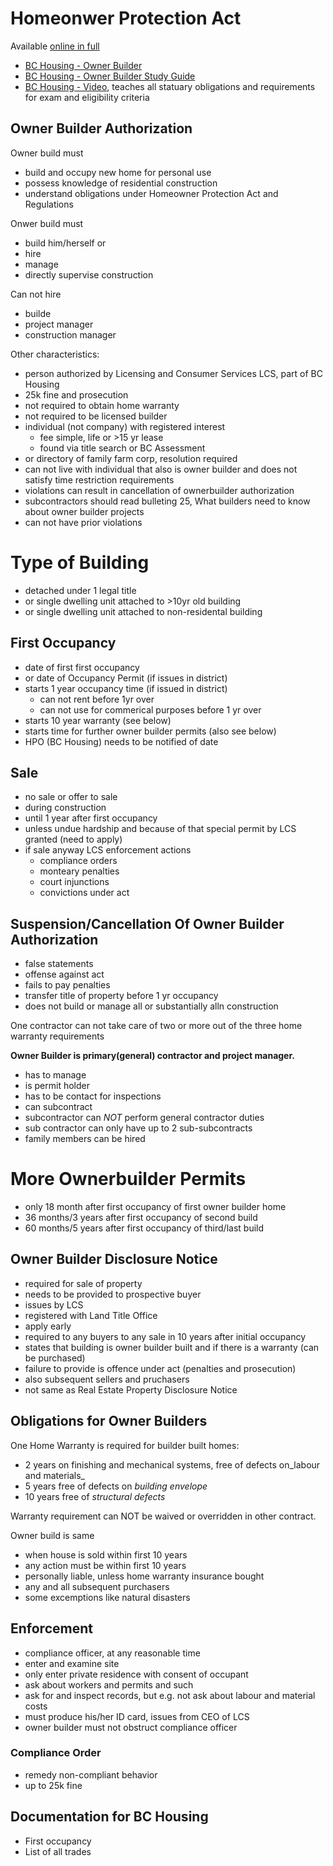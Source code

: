# Homeonwer Protection Act

Available [online in full](http://www.bclaws.ca/Recon/document/ID/freeside/00_98031_01)

- [BC Housing - Owner Builder](https://www.bchousing.org/licensing-consumer-services/owner-builder/)
- [BC Housing - Owner Builder Study Guide](https://www.bchousing.org/publications/Owner-Builder-Study-Guide.pdf)
- [BC Housing - Video](https://youtu.be/IC-xeRuDr0I), teaches all statuary
  obligations and requirements for exam and eligibility criteria

## Owner Builder Authorization

Owner build must

- build and occupy new home for personal use
- possess knowledge of residential construction
- understand obligations under Homeowner Protection Act and Regulations

Onwer build must
- build him/herself
or 
- hire
- manage
- directly supervise construction

Can not hire
- builde
- project manager
- construction manager

Other characteristics:

- person authorized by Licensing and Consumer Services LCS, part of BC Housing
- 25k fine and prosecution
- not required to obtain home warranty
- not required to be licensed builder
- individual (not company) with registered interest
  - fee simple, life or >15 yr lease
  - found via title search or BC Assessment
- or directory of family farm corp, resolution required
- can not live with individual that also is owner builder and does not satisfy time
  restriction requirements
- violations can result in cancellation of ownerbuilder authorization
- subcontractors should read bulleting 25, What builders need to know about owner builder projects
- can not have prior violations


# Type of Building

- detached under 1 legal title
- or single dwelling unit attached to >10yr old building
- or single dwelling unit attached to non-residental building

## First Occupancy

- date of first first occupancy
- or date of Occupancy Permit (if issues in district)
- starts 1 year occupancy time (if issued in district)
  - can not rent before 1yr over
  - can not use for commerical purposes before 1 yr over
- starts 10 year warranty (see below)
- starts time for further owner builder permits (also see below)
- HPO (BC Housing) needs to be notified of date

## Sale

- no sale or offer to sale
- during construction
- until 1 year after first occupancy
- unless undue hardship and because of that special permit by LCS granted (need to apply)
- if sale anyway LCS enforcement actions
  - compliance orders
  - monteary penalties
  - court injunctions
  - convictions under act

## Suspension/Cancellation Of Owner Builder Authorization

- false statements
- offense against act
- fails to pay penalties
- transfer title of property before 1 yr occupancy
- does not build or manage all or substantially alln construction

One contractor can not take care of two or more out of the three home warranty requirements

__Owner Builder is primary(general) contractor and project manager.__

- has to manage
- is permit holder
- has to be contact for inspections
- can subcontract
- subcontractor can _NOT_ perform general contractor duties
- sub contractor can only have up to 2 sub-subcontracts
- family members can be hired


# More Ownerbuilder Permits

- only 18 month after first occupancy of first owner builder home
- 36 months/3 years after first occupancy of second build
- 60 months/5 years after first occupancy of third/last build

## Owner Builder Disclosure Notice

- required for sale of property
- needs to be provided to prospective buyer
- issues by LCS 
- registered with Land Title Office
- apply early
- required to any buyers to any sale in 10 years after initial occupancy
- states that building is owner builder built and if there is a warranty (can be purchased)
- failure to provide is offence under act (penalties and prosecution)
- also subsequent sellers and pruchasers
- not same as Real Estate Property Disclosure Notice

## Obligations for Owner Builders

One Home Warranty is required for builder built homes:

- 2 years on finishing and mechanical systems, free of defects on_labour and materials_
- 5 years free of defects on  _building envelope_
- 10 years free of _structural defects_

Warranty requirement can NOT be waived or overridden in other contract.

Owner build is same

- when house is sold within first 10 years
- any action must be within first 10 years
- personally liable, unless home warranty insurance bought
- any and all subsequent purchasers
- some excemptions like natural disasters

## Enforcement

- compliance officer, at any reasonable time
- enter and examine site
- only enter private residence with consent of occupant
- ask about workers and permits and such
- ask for and inspect records, but e.g. not ask about labour and material costs
- must produce his/her ID card, issues from CEO of LCS
- owner builder must not obstruct compliance officer

### Compliance Order

- remedy non-compliant behavior
- up to 25k fine


## Documentation for BC Housing

- First occupancy
- List of all trades

